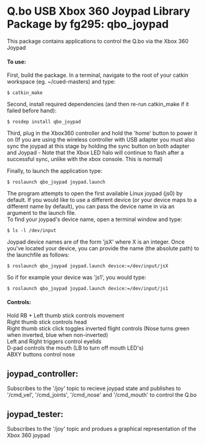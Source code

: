 # Q.bo USB Xbox 360 Joypad Library Package by fg295: qbo_joypad

This package contains applications to control the Q.bo via the Xbox 360 Joypad  
#### To use:  

First, build the package. In a terminal, navigate to the root of your catkin workspace (eg. ~/cued-masters) and type:
```console
$ catkin_make
```  

Second, install required dependencies (and then re-run catkin_make if it failed before hand):
```console
$ rosdep install qbo_joypad
```  

Third, plug in the Xbox360 controller and hold the 'home' button to power it on (If you are using the wireless controller with USB adapter you must also sync the joypad at this stage by holding the sync button on both adapter and Joypad - Note that the Xbox LED halo will continue to flash after a successful sync, unlike with the xbox console. This is normal)

Finally, to launch the application type:
```console
$ roslaunch qbo_joypad joypad.launch
```  

The program attempts to open the first available Linux joypad (js0) by default. If you would like to use a different device (or your device maps to a different name by default), you can pass the device name in via an argument to the launch file.  
To find your joypad's device name, open a terminal window and type:  
```console
$ ls -l /dev/input
```  

Joypad device names are of the form 'jsX' where X is an integer. Once you've located your device, you can provide the name (the absolute path) to the launchfile as follows:  
```console
$ roslaunch qbo_joypad joypad.launch device:=/dev/input/jsX
```  

So if for example your device was 'js1', you would type:  
```console
$ roslaunch qbo_joypad joypad.launch device:=/dev/input/js1
```  



#### Controls:  
Hold RB + Left thumb stick controls movement  
Right thumb stick controls head  
Right thumb stick click toggles inverted flight controls (Nose turns green when inverted, blue when non-inverted)  
Left and Right triggers control eyelids  
D-pad controls the mouth (LB to turn off mouth LED's)  
ABXY buttons control nose  


## joypad_controller:

Subscribes to the '/joy' topic to recieve joypad state and publishes to '/cmd_vel', '/cmd_joints', '/cmd_nose' and '/cmd_mouth' to control the Q.bo

## joypad_tester:

Subscribes to the '/joy' topic and produes a graphical representation of the Xbox 360 joypad

